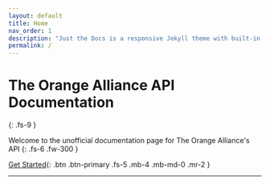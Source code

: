 ```yaml
---
layout: default
title: Home
nav_order: 1
description: "Just the Docs is a responsive Jekyll theme with built-in search that is easily customizable and hosted on GitHub Pages."
permalink: /
---
```


# The Orange Alliance API Documentation
{: .fs-9 }

Welcome to the unofficial documentation page for The Orange Alliance's API
{: .fs-6 .fw-300 }

[Get Started](/getting-started){: .btn .btn-primary .fs-5 .mb-4 .mb-md-0 .mr-2 }

---